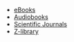 - [eBooks](ebooks.md)
- [Audiobooks](audiobooks.md)
- [Scientific Journals](scientific_journal.md)
- [Z-library](z-library.md)

